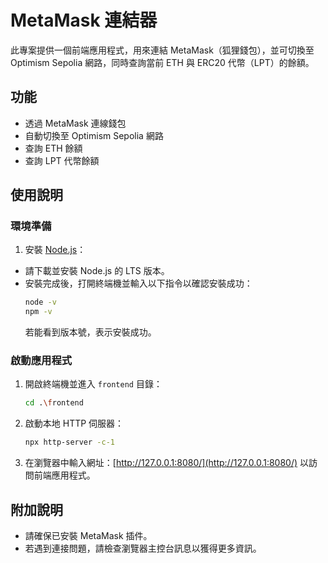 # MetaMask 連結器

此專案提供一個前端應用程式，用來連結 MetaMask（狐狸錢包），並可切換至 Optimism Sepolia 網路，同時查詢當前 ETH 與 ERC20 代幣（LPT）的餘額。

## 功能
- 透過 MetaMask 連線錢包
- 自動切換至 Optimism Sepolia 網路
- 查詢 ETH 餘額
- 查詢 LPT 代幣餘額

## 使用說明

### 環境準備
1. 安裝 [Node.js](https://nodejs.org/)：
- 請下載並安裝 Node.js 的 LTS 版本。
- 安裝完成後，打開終端機並輸入以下指令以確認安裝成功：
    ```bash
    node -v
    npm -v
    ```
    若能看到版本號，表示安裝成功。

### 啟動應用程式
1. 開啟終端機並進入 `frontend` 目錄：
   ```bash
   cd .\frontend
   ```

2. 啟動本地 HTTP 伺服器：
   ```bash
   npx http-server -c-1
   ```

3. 在瀏覽器中輸入網址：[http://127.0.0.1:8080/](http://127.0.0.1:8080/) 以訪問前端應用程式。

## 附加說明
- 請確保已安裝 MetaMask 插件。
- 若遇到連接問題，請檢查瀏覽器主控台訊息以獲得更多資訊。